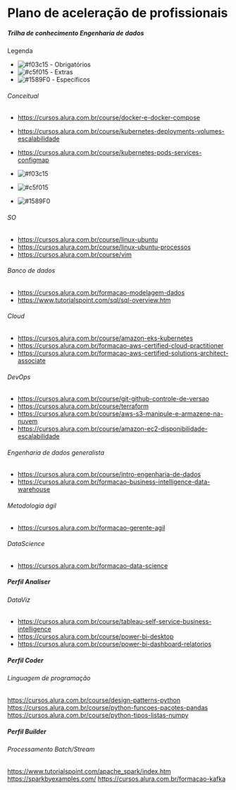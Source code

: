 # Plano de aceleração de profissionais
##### Trilha de conhecimento Engenharia de dados

Legenda
- ![#f03c15](https://via.placeholder.com/15/f03c15/000000?text=+) - Obrigatórios
- ![#c5f015](https://via.placeholder.com/15/c5f015/000000?text=+) - Extras
- ![#1589F0](https://via.placeholder.com/15/1589F0/000000?text=+) - Específicos

###### Conceitual
- https://cursos.alura.com.br/course/docker-e-docker-compose
- https://cursos.alura.com.br/course/kubernetes-deployments-volumes-escalabilidade
- https://cursos.alura.com.br/course/kubernetes-pods-services-configmap

- ![#f03c15](https://via.placeholder.com/15/f03c15/000000?text=+) 
- ![#c5f015](https://via.placeholder.com/15/c5f015/000000?text=+) 
- ![#1589F0](https://via.placeholder.com/15/1589F0/000000?text=+)

###### SO
- https://cursos.alura.com.br/course/linux-ubuntu
- https://cursos.alura.com.br/course/linux-ubuntu-processos
- https://cursos.alura.com.br/course/vim

###### Banco de dados
- https://cursos.alura.com.br/formacao-modelagem-dados
- https://www.tutorialspoint.com/sql/sql-overview.htm

###### Cloud
- https://cursos.alura.com.br/course/amazon-eks-kubernetes
- https://cursos.alura.com.br/formacao-aws-certified-cloud-practitioner
- https://cursos.alura.com.br/formacao-aws-certified-solutions-architect-associate

###### DevOps
- https://cursos.alura.com.br/course/git-github-controle-de-versao
- https://cursos.alura.com.br/course/terraform
- https://cursos.alura.com.br/course/aws-s3-manipule-e-armazene-na-nuvem
- https://cursos.alura.com.br/course/amazon-ec2-disponibilidade-escalabilidade

###### Engenharia de dados generalista
- https://cursos.alura.com.br/course/intro-engenharia-de-dados
- https://cursos.alura.com.br/formacao-business-intelligence-data-warehouse

###### Metodologia ágil
- https://cursos.alura.com.br/formacao-gerente-agil

###### DataScience
- https://cursos.alura.com.br/formacao-data-science


##### Perfil Analiser

###### DataViz
- https://cursos.alura.com.br/course/tableau-self-service-business-intelligence
- https://cursos.alura.com.br/course/power-bi-desktop
- https://cursos.alura.com.br/course/power-bi-dashboard-relatorios


##### Perfil Coder

###### Linguagem de programação
https://cursos.alura.com.br/course/design-patterns-python
https://cursos.alura.com.br/course/python-funcoes-pacotes-pandas
https://cursos.alura.com.br/course/python-tipos-listas-numpy

##### Perfil Builder

###### Processamento Batch/Stream
https://www.tutorialspoint.com/apache_spark/index.htm
https://sparkbyexamples.com/
https://cursos.alura.com.br/formacao-kafka
